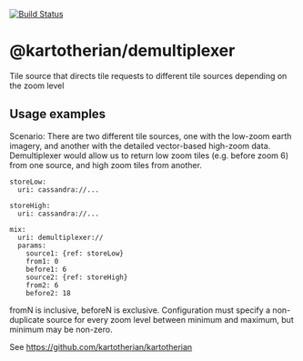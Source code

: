 [![Build Status](https://travis-ci.org/kartotherian/demultiplexer.svg?branch=master)](https://travis-ci.org/kartotherian/demultiplexer)

# @kartotherian/demultiplexer
Tile source that directs tile requests to different tile sources depending on the zoom level

## Usage examples

Scenario: There are two different tile sources, one with the low-zoom earth imagery, and another with the detailed vector-based high-zoom data. Demultiplexer would allow us to return low zoom tiles (e.g. before zoom 6) from one source, and high zoom tiles from another.

```
storeLow:
  uri: cassandra://...

storeHigh:
  uri: cassandra://...

mix:
  uri: demultiplexer://
  params:
    source1: {ref: storeLow}
    from1: 0
    before1: 6
    source2: {ref: storeHigh}
    from2: 6
    before2: 18
```

fromN is inclusive, beforeN is exclusive. Configuration must specify a non-duplicate source for every zoom level between minimum and maximum, but minimum may be non-zero.

See https://github.com/kartotherian/kartotherian
